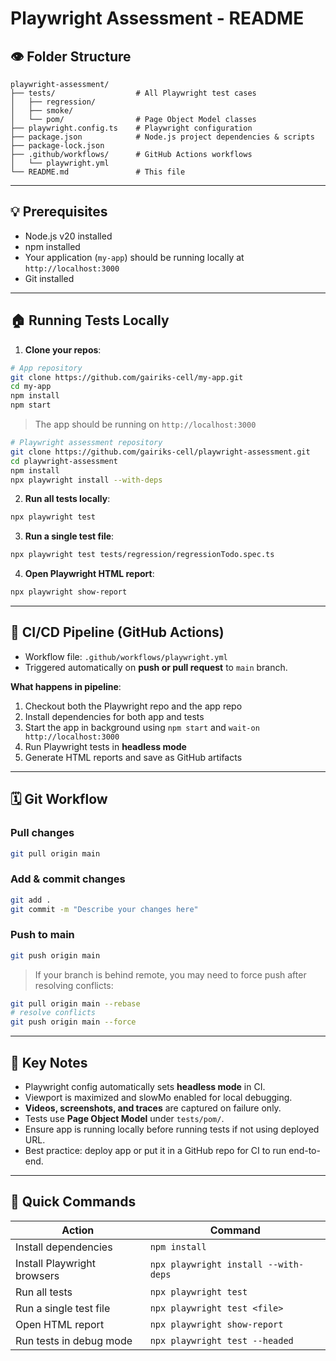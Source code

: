 # Playwright Assessment - README

## 👁 Folder Structure

```
playwright-assessment/
├── tests/                  # All Playwright test cases
│   ├── regression/
│   ├── smoke/
│   └── pom/                # Page Object Model classes
├── playwright.config.ts    # Playwright configuration
├── package.json            # Node.js project dependencies & scripts
├── package-lock.json
├── .github/workflows/      # GitHub Actions workflows
│   └── playwright.yml
└── README.md               # This file
```

---

## 💡 Prerequisites

- Node.js v20 installed
- npm installed
- Your application (`my-app`) should be running locally at `http://localhost:3000`
- Git installed

---

## 🏠 Running Tests Locally

1. **Clone your repos**:

```bash
# App repository
git clone https://github.com/gairiks-cell/my-app.git
cd my-app
npm install
npm start
```

> The app should be running on `http://localhost:3000`

```bash
# Playwright assessment repository
git clone https://github.com/gairiks-cell/playwright-assessment.git
cd playwright-assessment
npm install
npx playwright install --with-deps
```

2. **Run all tests locally**:

```bash
npx playwright test
```

3. **Run a single test file**:

```bash
npx playwright test tests/regression/regressionTodo.spec.ts
```

4. **Open Playwright HTML report**:

```bash
npx playwright show-report
```

---

## 🚀 CI/CD Pipeline (GitHub Actions)

- Workflow file: `.github/workflows/playwright.yml`
- Triggered automatically on **push or pull request** to `main` branch.

**What happens in pipeline**:

1. Checkout both the Playwright repo and the app repo
2. Install dependencies for both app and tests
3. Start the app in background using `npm start` and `wait-on http://localhost:3000`
4. Run Playwright tests in **headless mode**
5. Generate HTML reports and save as GitHub artifacts

---

## 🗓 Git Workflow

### Pull changes

```bash
git pull origin main
```

### Add & commit changes

```bash
git add .
git commit -m "Describe your changes here"
```

### Push to main

```bash
git push origin main
```

> If your branch is behind remote, you may need to force push after resolving conflicts:

```bash
git pull origin main --rebase
# resolve conflicts
git push origin main --force
```

---

## 🔑 Key Notes

- Playwright config automatically sets **headless mode** in CI.
- Viewport is maximized and slowMo enabled for local debugging.
- **Videos, screenshots, and traces** are captured on failure only.
- Tests use **Page Object Model** under `tests/pom/`.
- Ensure app is running locally before running tests if not using deployed URL.
- Best practice: deploy app or put it in a GitHub repo for CI to run end-to-end.

---

## 📌 Quick Commands

| Action                      | Command                              |
| --------------------------- | ------------------------------------ |
| Install dependencies        | `npm install`                        |
| Install Playwright browsers | `npx playwright install --with-deps` |
| Run all tests               | `npx playwright test`                |
| Run a single test file      | `npx playwright test <file>`         |
| Open HTML report            | `npx playwright show-report`         |
| Run tests in debug mode     | `npx playwright test --headed`       |
